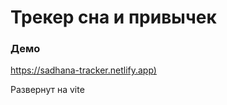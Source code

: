 # Трекер сна и привычек

### Демо
[https://sadhana-tracker.netlify.app)](https://sadhana-tracker.netlify.app)

Развернут на vite
